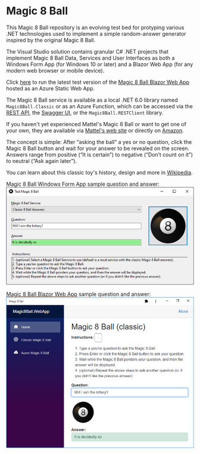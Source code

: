 # Magic 8 Ball
This Magic 8 Ball repository is an evolving test bed for protyping various .NET technologies used to implement a simple random-answer generator inspired by the original Magic 8 Ball. 

The Visual Studio solution contains granular C# .NET projects that implement Magic 8 Ball Data, Services and User Interfaces as both a Windows Form App (for Windows 10 or later) and a Blazor Web App (for any modern web browser or mobile device).

Click [here](https://jolly-water-0879a521e.3.azurestaticapps.net/) to run the latest test version of the [Magic 8 Ball Blazor Web App](https://jolly-water-0879a521e.3.azurestaticapps.net/) hosted as an Azure Static Web App.

The Magic 8 Ball service is available as a local .NET 6.0 library named `Magic8Ball.Classic` or as an Azure Function, which can be accessed via the [REST API](https://dwmagic8ball.azurewebsites.net/api/ask?question=Will%20I%20win%20the%20lottery?), the [Swagger UI](https://dwmagic8ball.azurewebsites.net/api/swagger/ui), or the `Magic8Ball.RESTClient` library.

If you haven't yet experienced Mattel's Magic 8 Ball or want to get one of your own, they are available via [Mattel's web site](https://www.mattel.com/products/magic-8-ball-dhw39) or directly on [Amazon](https://www.amazon.com/dp/B0149MC426).

The concept is simple: After “asking the ball” a yes or no question, click the Magic 8 Ball button and wait for your answer to be revealed on the screen.
Answers range from positive (“It is certain”) to negative (“Don’t count on it”) to neutral (“Ask again later”).

You can learn about this classic toy's history, design and more in [Wikipedia](https://en.wikipedia.org/wiki/Magic_8-Ball).

Magic 8 Ball Windows Form App sample question and answer:
![Magic 8 Ball WinForm App](Images/Magic%208%20Ball%20WinForm.png)

[Magic 8 Ball Blazor Web App](https://jolly-water-0879a521e.3.azurestaticapps.net/) sample question and answer:
![Magic 8 Ball Blazor App](Images/Magic%208%20Ball%20Blazor.png)
